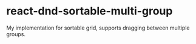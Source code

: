 # react-dnd-sortable-multi-group
My implementation for sortable grid, supports dragging between multiple groups.
